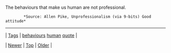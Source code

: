 <!--
title: The behaviours that make us human are not professional.
date: 2020-06-28T15:27:00.240Z
tags: behaviours, human, quote
-->




The behaviours that make us human are not professional.

            *Source: Allen Pike, Unprofessionalism (via 9-bits) Good attitude*

<!--BOTTOM-POST-NAVIGATION-->
---

| [Tags](tags.md) | [behaviours](tag-behaviours.md) [human](tag-human.md) [quote](tag-quote.md) |

| [Newer](72705571092.md) | [Top](index.md) | [Older](72709130523.md) |